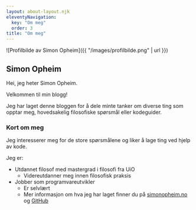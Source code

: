 ```yaml
---
layout: about-layout.njk
eleventyNavigation:
  key: "Om meg"
  order: 3
title: "Om meg"
---
```

![Profilbilde av Simon Opheim]({{ "/images/profilbilde.png" | url }})

## Simon Opheim

Hei, jeg heter Simon Opheim.

Velkommen til min blogg!

Jeg har laget denne bloggen for å dele minte tanker om diverse ting som opptar meg, hovedsakelig filosofiske spørsmål eller kodeguider.

### Kort om meg
Jeg interesserer meg for de store spørsmålene og liker å lage ting ved hjelp av kode.

Jeg er:

- Utdannet filosof med mastergrad i filosofi fra UiO
  - Videreutdanner meg innen filosofisk praksis
- Jobber som programvareutvikler
  - Er selvlært
  - Mer informasjon om hva jeg har laget finner du på [simonopheim.no](https://www.simonopheim.no) og [GitHub](https://www.github.com/simonvea)